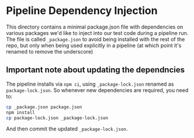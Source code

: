 # Pipeline Dependency Injection

This directory contains a minimal package.json file with dependencies on various packages we'd like to inject into
our test code during a pipeline run. The file is called `_package.json` to avoid being installed with the rest of the
repo, but only when being used explicitly in a pipeline (at which point it's renamed to remove the underscore)

## Important note about updating the dependncies

The pipeline installs via `npm ci`, using `_package-lock.json` renamed as `package-lock.json`.
So whenever new dependencies are required, you need to:

```bash
cp _package.json package.json
npm install
cp package-lock.json _package-lock.json
```

And then commit the updated `_package-lock.json`.
